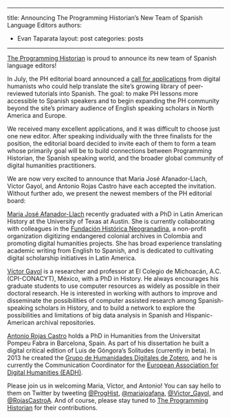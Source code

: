 
---
title: Announcing The Programming Historian’s New Team of Spanish Language Editors
authors:
- Evan Taparata
layout: post
categories: posts
---

[The Programming Historian](programminghistorian.org) is proud to announce its new team of Spanish language editors! 

In July, the PH editorial board announced a [call for applications](http://programminghistorian.org/posts/spanish-editor) from digital humanists who could help translate the site’s growing library of peer-reviewed tutorials into Spanish. The goal: to make PH lessons more accessible to Spanish speakers and to begin expanding the PH community beyond the site’s primary audience of English speaking scholars in North America and Europe. 

We received many excellent applications, and it was difficult to choose just one new editor. After speaking individually with the three finalists for the position, the editorial board decided to invite each of them to form a team whose primarily goal will be to build connections between Programming Historian, the Spanish speaking world, and the broader global community of digital humanities practitioners.

We are now very excited to announce that Maria José Afanador-Llach, Víctor Gayol, and Antonio Rojas Castro have each accepted the invitation. Without further ado, we present the newest members of the PH editorial board:  

[Maria José Afanador-Llach](https://twitter.com/mariajoafana) recently graduated with a PhD in Latin American History at the University of Texas at Austin. She is currently collaborating with colleagues in the [Fundación Histórica Neogranadina](http://neogranadina.org/en/), a non-profit organization digitizing endangered colonial archives in Colombia and promoting digital humanities projects. She has broad experience translating academic writing from English to Spanish, and is dedicated to cultivating digital scholarship initiatives in Latin America.

[Víctor Gayol](https://twitter.com/victor_gayol) is a researcher and professor at El Colegio de Michoacán, A.C. (CPI-CONACYT), México, with a PhD in History. He always encourages his graduate students to use computer resources as widely as possible in their doctoral research. He is interested in working with authors to improve and disseminate the possibilities of computer assisted research among Spanish-speaking scholars in History, and to build a network to explore the possibilities and limitations of big data analysis in Spanish and Hispanic-American archival repositories.

[Antonio Rojas Castro](https://twitter.com/RojasCastroA) holds a PhD in Humanities from the Universitat Pompeu Fabra in Barcelona, Spain. As part of his dissertation he built a digital critical edition of Luis de Góngora’s Solitudes (currently in beta). In 2013 he created the [Grupo de Humanidades Digitales de Zotero](https://www.zotero.org/groups/humanidades_digitales), and he is currently the Communication Coordinator for the [European Association for Digital Humanities (EADH)](http://eadh.org/).

Please join us in welcoming Maria, Víctor, and Antonio! You can say hello to them on Twitter by tweeting [@ProgHist](https://twitter.com/proghist), [@mariajoafana](https://twitter.com/mariajoafana), [@Victor_Gayol](https://twitter.com/victor_gayol), and [@RojasCastroA](https://twitter.com/RojasCastroA). And of course, please stay tuned to [The Programming Historian](http://programminghistorian.org/) for their contributions. 
